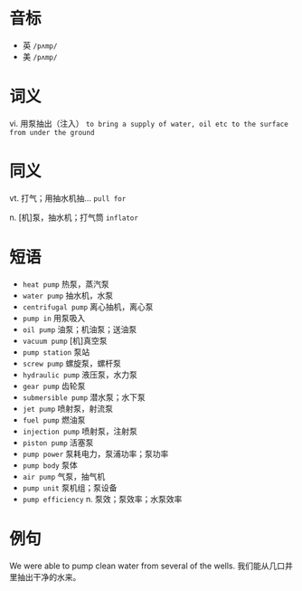 # 音标

- 英 `/pʌmp/`
- 美 `/pʌmp/`

# 词义

vi. 用泵抽出（注入）
`to bring a supply of water, oil etc to the surface from under the ground`

# 同义

vt. 打气；用抽水机抽…
`pull for`

n. [机]泵，抽水机；打气筒
`inflator`

# 短语

- `heat pump` 热泵，蒸汽泵
- `water pump` 抽水机，水泵
- `centrifugal pump` 离心抽机，离心泵
- `pump in` 用泵吸入
- `oil pump` 油泵；机油泵；送油泵
- `vacuum pump` [机]真空泵
- `pump station` 泵站
- `screw pump` 螺旋泵，螺杆泵
- `hydraulic pump` 液压泵，水力泵
- `gear pump` 齿轮泵
- `submersible pump` 潜水泵；水下泵
- `jet pump` 喷射泵，射流泵
- `fuel pump` 燃油泵
- `injection pump` 喷射泵，注射泵
- `piston pump` 活塞泵
- `pump power` 泵耗电力，泵浦功率；泵功率
- `pump body` 泵体
- `air pump` 气泵，抽气机
- `pump unit` 泵机组；泵设备
- `pump efficiency` n. 泵效；泵效率；水泵效率

# 例句

We were able to pump clean water from several of the wells.
我们能从几口井里抽出干净的水来。


